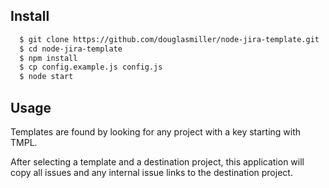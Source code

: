 ## Install
```sh
  $ git clone https://github.com/douglasmiller/node-jira-template.git
  $ cd node-jira-template
  $ npm install
  $ cp config.example.js config.js
  $ node start
```

## Usage
Templates are found by looking for any project with a key starting with TMPL.

After selecting a template and a destination project, this application will copy all issues and any internal issue links to the destination project.
